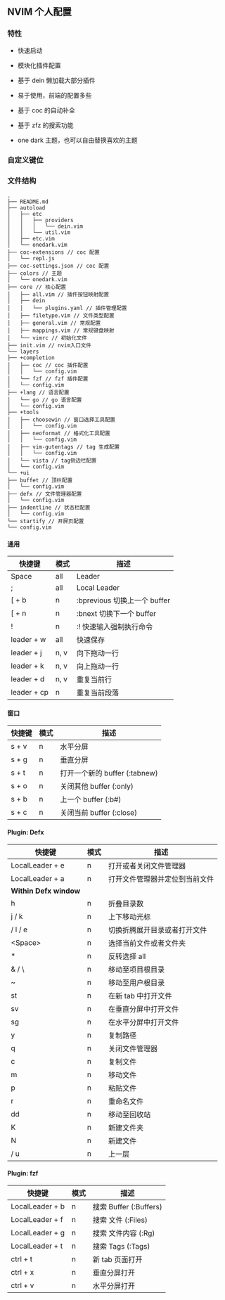 ## NVIM 个人配置

### 特性

- 快速启动

- 模块化插件配置

- 基于 dein 懒加载大部分插件

- 易于使用，前端的配置多些

- 基于 coc 的自动补全

- 基于 zfz 的搜索功能

- one dark 主题，也可以自由替换喜欢的主题

### 自定义键位

### 文件结构

```
.
├── README.md
├── autoload
│   ├── etc
│   │   ├── providers
│   │   │   └── dein.vim
│   │   └── util.vim
│   ├── etc.vim
│   └── onedark.vim
├── coc-extensions // coc 配置
│   └── repl.js
├── coc-settings.json // coc 配置
├── colors // 主题
│   └── onedark.vim
├── core // 核心配置
│   ├── all.vim // 插件按钮映射配置
│   ├── dein
│   │   └── plugins.yaml // 插件管理配置
│   ├── filetype.vim // 文件类型配置
│   ├── general.vim // 常规配置
│   ├── mappings.vim // 常规键盘映射
│   └── vimrc // 初始化文件
├── init.vim // nvim入口文件
└── layers
├── +completion
│   ├── coc // coc 插件配置
│   │   └── config.vim
│   └── fzf // fzf 插件配置
│   └── config.vim
├── +lang // 语言配置
│   └── go // go 语言配置
│   └── config.vim
├── +tools
│   ├── choosewin // 窗口选择工具配置
│   │   └── config.vim
│   ├── neoformat // 格式化工具配置
│   │   └── config.vim
│   ├── vim-gutentags // tag 生成配置
│   │   └── config.vim
│   └── vista // tag侧边栏配置
│   └── config.vim
└── +ui
├── buffet // 顶栏配置
│   └── config.vim
├── defx // 文件管理器配置
│   └── config.vim
├── indentline // 状态栏配置
│   └── config.vim
└── startify // 开屏页配置
└── config.vim
```

#### 通用

| 快捷键      | 模式 | 描述                         |
| ----------- | ---- | ---------------------------- |
| Space       | all  | Leader                       |
| ;           | all  | Local Leader                 |
| [ + b       | n    | :bprevious 切换上一个 buffer |
| [ + n       | n    | :bnext 切换下一个 buffer     |
| !           | n    | :! 快速输入强制执行命令      |
| leader + w  | all  | 快速保存                     |
| leader + j  | n, v | 向下拖动一行                 |
| leader + k  | n, v | 向上拖动一行                 |
| leader + d  | n, v | 重复当前行                   |
| leader + cp | n    | 重复当前段落                 |

#### 窗口

| 快捷键 | 模式 | 描述                          |
| ------ | ---- | ----------------------------- |
| s + v  | n    | 水平分屏                      |
| s + g  | n    | 垂直分屏                      |
| s + t  | n    | 打开一个新的 buffer (:tabnew) |
| s + o  | n    | 关闭其他 buffer (:only)       |
| s + b  | n    | 上一个 buffer (:b#)           |
| s + c  | n    | 关闭当前 buffer (:close)      |

#### Plugin: Defx

| 快捷键                 | 模式 | 描述                           |
| ---------------------- | ---- | ------------------------------ |
| LocalLeader + e        | n    | 打开或者关闭文件管理器         |
| LocalLeader + a        | n    | 打开文件管理器并定位到当前文件 |
| **Within Defx window** |      |                                |
| h                      | n    | 折叠目录数                     |
| j / k                  | n    | 上下移动光标                   |
| <Return> / l / e       | n    | 切换折腾展开目录或者打开文件   |
| \<Space>               | n    | 选择当前文件或者文件夹         |
| \*                     | n    | 反转选择 all                   |
| & / \\                 | n    | 移动至项目根目录               |
| ~                      | n    | 移动至用户根目录               |
| st                     | n    | 在新 tab 中打开文件            |
| sv                     | n    | 在垂直分屏中打开文件           |
| sg                     | n    | 在水平分屏中打开文件           |
| y                      | n    | 复制路径                       |
| q                      | n    | 关闭文件管理器                 |
| c                      | n    | 复制文件                       |
| m                      | n    | 移动文件                       |
| p                      | n    | 粘贴文件                       |
| r                      | n    | 重命名文件                     |
| dd                     | n    | 移动至回收站                   |
| K                      | n    | 新建文件夹                     |
| N                      | n    | 新建文件                       |
| <BS> / u               | n    | 上一层                         |

#### Plugin: fzf

| 快捷键          | 模式 | 描述                   |
| --------------- | ---- | ---------------------- |
| LocalLeader + b | n    | 搜索 Buffer (:Buffers) |
| LocalLeader + f | n    | 搜索 文件 (:Files)     |
| LocalLeader + g | n    | 搜索 文件内容 (:Rg)    |
| LocalLeader + t | n    | 搜索 Tags (:Tags)      |
| ctrl + t        | n    | 新 tab 页面打开        |
| ctrl + x        | n    | 垂直分屏打开           |
| ctrl + v        | n    | 水平分屏打开           |
